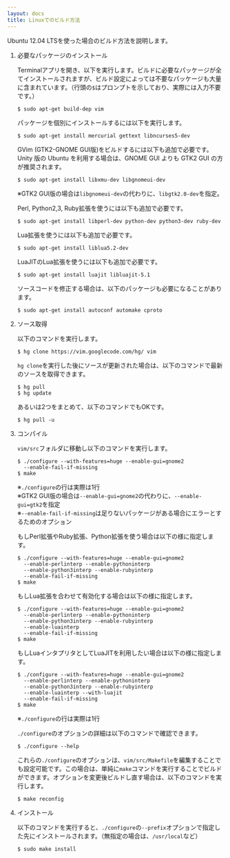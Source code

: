 ```yaml
---
layout: docs
title: Linuxでのビルド方法
---
```


Ubuntu 12.04 LTSを使った場合のビルド方法を説明します。

1.  必要なパッケージのインストール

    Terminalアプリを開き、以下を実行します。ビルドに必要なパッケージが全てインストールされますが、ビルド設定によっては不要なパッケージも大量に含まれています。（行頭の`$`はプロンプトを示しており、実際には入力不要です。）

        $ sudo apt-get build-dep vim

    パッケージを個別にインストールするには以下を実行します。

        $ sudo apt-get install mercurial gettext libncurses5-dev

    GVim (GTK2-GNOME GUI版)をビルドするには以下も追加で必要です。 Unity 版の Ubuntu を利用する場合は、GNOME GUI よりも GTK2 GUI の方が推奨されます。

        $ sudo apt-get install libxmu-dev libgnomeui-dev

    ※GTK2 GUI版の場合は`libgnomeui-dev`の代わりに、`libgtk2.0-dev`を指定。

    Perl, Python2,3, Ruby拡張を使うには以下も追加で必要です。

        $ sudo apt-get install libperl-dev python-dev python3-dev ruby-dev

    Lua拡張を使うには以下も追加で必要です。

        $ sudo apt-get install liblua5.2-dev

    LuaJITのLua拡張を使うには以下も追加で必要です。

        $ sudo apt-get install luajit libluajit-5.1

    ソースコードを修正する場合は、以下のパッケージも必要になることがあります。

        $ sudo apt-get install autoconf automake cproto

2.  ソース取得

    以下のコマンドを実行します。

        $ hg clone https://vim.googlecode.com/hg/ vim

    `hg clone`を実行した後にソースが更新された場合は、以下のコマンドで最新のソースを取得できます。

        $ hg pull
        $ hg update

    あるいは2つをまとめて、以下のコマンドでもOKです。

        $ hg pull -u

3.  コンパイル

    `vim/src`フォルダに移動し以下のコマンドを実行します。

        $ ./configure --with-features=huge --enable-gui=gnome2
          --enable-fail-if-missing
        $ make

    ※`./configure`の行は実際は1行  
    ※GTK2 GUI版の場合は`--enable-gui=gnome2`の代わりに、`--enable-gui=gtk2`を指定  
    ※`--enable-fail-if-missing`は足りないパッケージがある場合にエラーとするためのオプション  

    もしPerl拡張やRuby拡張、Python拡張を使う場合は以下の様に指定します。

        $ ./configure --with-features=huge --enable-gui=gnome2
          --enable-perlinterp --enable-pythoninterp
          --enable-python3interp --enable-rubyinterp
          --enable-fail-if-missing
        $ make

    もしLua拡張を合わせて有効化する場合は以下の様に指定します。

        $ ./configure --with-features=huge --enable-gui=gnome2
          --enable-perlinterp --enable-pythoninterp
          --enable-python3interp --enable-rubyinterp
          --enable-luainterp
          --enable-fail-if-missing
        $ make

    もしLuaインタプリタとしてLuaJITを利用したい場合は以下の様に指定します。

        $ ./configure --with-features=huge --enable-gui=gnome2
          --enable-perlinterp --enable-pythoninterp
          --enable-python3interp --enable-rubyinterp
          --enable-luainterp --with-luajit
          --enable-fail-if-missing
        $ make

    ※`./configure`の行は実際は1行

    `./configure`のオプションの詳細は以下のコマンドで確認できます。

        $ ./configure --help

    これらの`./configure`のオプションは、`vim/src/Makefile`を編集することでも設定可能です。この場合は、単純に`make`コマンドを実行することでビルドができます。オプションを変更後ビルドし直す場合は、以下のコマンドを実行します。

        $ make reconfig

4.  インストール

    以下のコマンドを実行すると、`./configure`の`--prefix`オプションで指定した先にインストールされます。（無指定の場合は、`/usr/local`など）

        $ sudo make install
